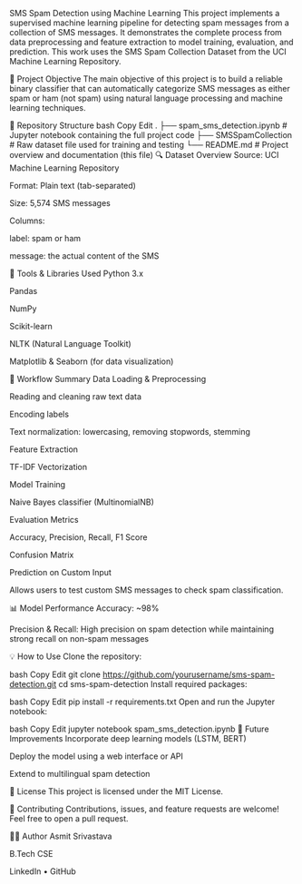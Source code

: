 SMS Spam Detection using Machine Learning
This project implements a supervised machine learning pipeline for detecting spam messages from a collection of SMS messages. It demonstrates the complete process from data preprocessing and feature extraction to model training, evaluation, and prediction. This work uses the SMS Spam Collection Dataset from the UCI Machine Learning Repository.

🧠 Project Objective
The main objective of this project is to build a reliable binary classifier that can automatically categorize SMS messages as either spam or ham (not spam) using natural language processing and machine learning techniques.

📁 Repository Structure
bash
Copy
Edit
.
├── spam_sms_detection.ipynb    # Jupyter notebook containing the full project code
├── SMSSpamCollection           # Raw dataset file used for training and testing
└── README.md                   # Project overview and documentation (this file)
🔍 Dataset Overview
Source: UCI Machine Learning Repository

Format: Plain text (tab-separated)

Size: 5,574 SMS messages

Columns:

label: spam or ham

message: the actual content of the SMS

🧰 Tools & Libraries Used
Python 3.x

Pandas

NumPy

Scikit-learn

NLTK (Natural Language Toolkit)

Matplotlib & Seaborn (for data visualization)

🚀 Workflow Summary
Data Loading & Preprocessing

Reading and cleaning raw text data

Encoding labels

Text normalization: lowercasing, removing stopwords, stemming

Feature Extraction

TF-IDF Vectorization

Model Training

Naive Bayes classifier (MultinomialNB)

Evaluation Metrics

Accuracy, Precision, Recall, F1 Score

Confusion Matrix

Prediction on Custom Input

Allows users to test custom SMS messages to check spam classification.

📊 Model Performance
Accuracy: ~98%

Precision & Recall: High precision on spam detection while maintaining strong recall on non-spam messages

💡 How to Use
Clone the repository:

bash
Copy
Edit
git clone https://github.com/yourusername/sms-spam-detection.git
cd sms-spam-detection
Install required packages:

bash
Copy
Edit
pip install -r requirements.txt
Open and run the Jupyter notebook:

bash
Copy
Edit
jupyter notebook spam_sms_detection.ipynb
📌 Future Improvements
Incorporate deep learning models (LSTM, BERT)

Deploy the model using a web interface or API

Extend to multilingual spam detection

📜 License
This project is licensed under the MIT License.

🤝 Contributing
Contributions, issues, and feature requests are welcome! Feel free to open a pull request.

🙋‍♂️ Author
Asmit Srivastava

B.Tech CSE 

LinkedIn • GitHub

